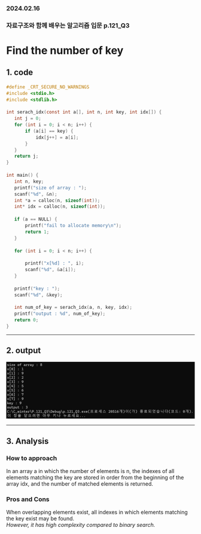 ### 2024.02.16
### 자료구조와 함께 배우는 알고리즘 입문 p.121_Q3
# **Find the number of key**

## 1. code
 ```c
#define _CRT_SECURE_NO_WARNINGS
#include <stdio.h>
#include <stdlib.h>

int serach_idx(const int a[], int n, int key, int idx[]) {
	int j = 0;
	for (int i = 0; i < n; i++) {
		if (a[i] == key) {
			idx[j++] = a[i];
		}
	}
	return j;
}

int main() {
	int n, key;
	printf("size of array : ");
	scanf("%d", &n);
	int *a = calloc(n, sizeof(int));
	int* idx = calloc(n, sizeof(int));

	if (a == NULL) {
		printf("fail to allocate memory\n");
		return 1;
	}

	for (int i = 0; i < n; i++) {

		printf("x[%d] : ", i);
		scanf("%d", &a[i]);
	}

	printf("key : ");
	scanf("%d", &key);

	int num_of_key = serach_idx(a, n, key, idx);	
	printf("output : %d", num_of_key);
	return 0;
}
 ```
***

## 2. output
![alt text](p.121_Q3.png)
***

## 3. Analysis
### How to approach
In an array a in which the number of elements is n, the indexes of all elements matching the key are stored in order from the beginning of the array idx, and the number of matched elements is returned.

### Pros and Cons
When overlapping elements exist, all indexes in which elements matching the key exist may be found.   
*However, it has high complexity compared to binary search.*
